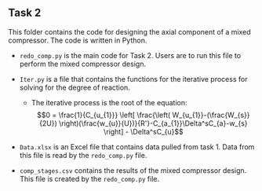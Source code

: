 ## __Task 2__

This folder contains the code for designing the axial component of a mixed compressor. The code is written in Python. 

* `redo_comp.py` is the main code for Task 2. Users are to run this file to perform the mixed compressor design.

* `Iter.py` is a file that contains the functions for the iterative process for solving for the degree of reaction. 
    * The iterative process is the root of the equation:
    $$0 = \frac{1}{C_{u_{1}}} \left[ \frac{\left( W_{u_{1}}-(\frac{W_{s}}{2U}) \right)(\frac{w_{u}}{U})}{R'}-C_{a_{1}}\Delta^sC_{a}-w_{s} \right] - \Delta^sC_{u}$$

* `Data.xlsx` is an Excel file that contains data pulled from task 1. Data from this file is read by the `redo_comp.py` file.

* `comp_stages.csv` contains the results of the mixed compressor design. This file is created by the `redo_comp.py` file.